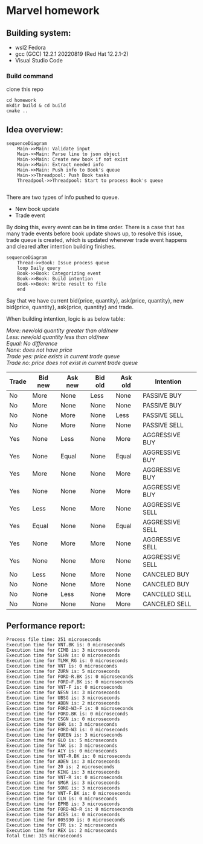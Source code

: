 # Marvel homework

## Building system: 
+ wsl2 Fedora
+ gcc (GCC) 12.2.1 20220819 (Red Hat 12.2.1-2)
+ Visual Studio Code

### Build command
clone this repo
```
cd homework
mkdir build & cd build
cmake ..
```

## Idea overview:

```mermaid
sequenceDiagram
    Main->>Main: Validate input
    Main->>Main: Parse line to json object
    Main->>Main: Create new book if not exist
    Main->>Main: Extract needed info
    Main->>Main: Push info to Book's queue
    Main->>Threadpool: Push Book tasks
    Threadpool->>Threadpool: Start to process Book's queue


```

There are two types of info pushed to queue.
+ New book update
+ Trade event

By doing this,  every event can be in time order. There is a case that has many trade events before book update shows up, to resolve this issue, trade queue is created, which is updated whenever trade event happens and cleared after intention building finishes. 

```mermaid
sequenceDiagram
    Thread->>Book: Issue process queue
    loop Daily query
    Book->>Book: Categorizing event 
    Book->>Book: Build intention  
    Book->>Book: Write result to file 
    end
```



Say that we have current bid{price, quantity}, ask{price, quantity}, new bid{price, quantity}, ask{price, quantity} and trade.


When building intention, logic is as below table:

*More: new/old quantity greater than old/new*\
*Less: new/old quantity less than old/new*\
*Equal: No difference*\
*None: does not have price*\
*Trade yes: price exists in current trade queue*\
*Trade no: price does not exist in current trade queue*

| Trade         | Bid new       | Ask new       | Bid old       | Ask old       | Intention         |
| ------------- | ------------- | ------------- | ------------- | ------------- | -------------     |
| No            | More          | None          | Less          | None          | PASSIVE BUY       |
| No            | More          | None          | None          | None          | PASSIVE BUY       |
| No            | None          | More          | None          | Less          | PASSIVE SELL      |
| No            | None          | More          | None          | None          | PASSIVE SELL      |
| Yes           | None          | Less          | None          | More          | AGGRESSIVE BUY    |
| Yes           | None          | Equal         | None          | Equal         | AGGRESSIVE BUY    |
| Yes           | More          | None          | None          | More          | AGGRESSIVE BUY    |
| Yes           | None          | None          | None          | More          | AGGRESSIVE BUY    |
| Yes           | Less          | None          | More          | None          | AGGRESSIVE SELL   |
| Yes           | Equal         | None          | None          | Equal         | AGGRESSIVE SELL   |
| Yes           | None          | More          | More          | None          | AGGRESSIVE SELL   |
| Yes           | None          | None          | More          | None          | AGGRESSIVE SELL   |
| No            | Less          | None          | More          | None          | CANCELED BUY      |
| No            | None          | None          | More          | None          | CANCELED BUY      |
| No            | None          | Less          | None          | More          | CANCELED SELL     |
| No            | None          | None          | None          | More          | CANCELED SELL     |




## Performance report:
```
Process file time: 251 microseconds
Execution time for VNT.BK is: 0 microseconds
Execution time for CIMB is: 3 microseconds
Execution time for SLHN is: 0 microseconds
Execution time for TLMK_RG is: 0 microseconds
Execution time for VNT is: 0 microseconds
Execution time for ZURN is: 5 microseconds
Execution time for FORD-R.BK is: 0 microseconds
Execution time for FORD-F.BK is: 0 microseconds
Execution time for VNT-F is: 0 microseconds
Execution time for NESN is: 3 microseconds
Execution time for UBSG is: 3 microseconds
Execution time for ABBN is: 2 microseconds
Execution time for FORD-W3-F is: 0 microseconds
Execution time for FORD.BK is: 0 microseconds
Execution time for CSGN is: 0 microseconds
Execution time for UHR is: 3 microseconds
Execution time for FORD-W3 is: 0 microseconds
Execution time for QUEEN is: 3 microseconds
Execution time for GLO is: 5 microseconds
Execution time for TAK is: 3 microseconds
Execution time for AIY is: 0 microseconds
Execution time for VNT-R.BK is: 0 microseconds
Execution time for ADEN is: 3 microseconds
Execution time for 20 is: 2 microseconds
Execution time for KING is: 3 microseconds
Execution time for VNT-R is: 0 microseconds
Execution time for SMGR is: 3 microseconds
Execution time for SONG is: 3 microseconds
Execution time for VNT-F.BK is: 0 microseconds
Execution time for CLN is: 0 microseconds
Execution time for EPMB is: 3 microseconds
Execution time for FORD-W3-R is: 0 microseconds
Execution time for ACES is: 0 microseconds
Execution time for 005930 is: 0 microseconds
Execution time for CFR is: 2 microseconds
Execution time for REX is: 2 microseconds
Total time: 315 microseconds
```
